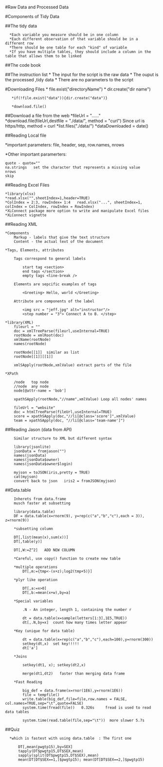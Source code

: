 
#Raw Data and Processed Data



#Components of Tidy Data

  ##The tidy data
  
      *Each variable you measure should be in one column
      *Each different observation of that variable should be in a different row
      *There should be one table for each "kind" of variable
      *If you have multiple tables, they should include a column in the table that allows them to be linked
      
  ##The code book
       

  ##The instruction list
       * The input for the script is the raw data
       * The ouput is the processed ,tidy data
       * There are no parameters to the script
       
  #Downloading Files
       * file.exist("directoryName")
       * dir.create("dir name")
       
       *if(!file.exist("data")){dir.create("data")}
       
       *download.file()
	   
##Download a file from the web
*fileUrl = "......"
*download.file(fileUrl,destfile = "./data/", method = "curl")   Since url is https/http, method = curl
*list.files("./data/")
*dataDownloaded = date()


##Reading Local file

*important parameters: file, header, sep, row.names, nrows

*Other important paramerters: 

	quote - quote=""
	na.strings   set the character that represents a missing value
	nrows
	skip

##Reading Excel Files

	*library(xlsx)
	*read.xlsx("",sheetIndex=1,header=TRUE)
	*ColIndex = 2:3, rowIndex= 1:4   read.xlsx("...", sheetIndex=1, colIndex = ColIndex, rowIndex = RowIndex)
	*XLConnect package more option to write and manipulate Excel files
	*XLConnect vignette
	
##Reading XML

	*Components
		Markup - labels that give the text structure
		Content - the actual text of the document
		
	*Tags, Elements, attributes
	
		Tags correspond to general labels
		
			start tag <section>
			end tags </section>
			empty tags <line-break />
			
		Elements are sepcific examples of tags
			
			<Greeting> Hello, world </Greeting>
			
		Attribute are components of the label
		
			<img src = "jeff.jpg" alt="instructor"/>
			<step number = "3"> Connect A to B. </step>
			
	*library(XML)
		fileurl = ""
		doc = xmlTreeParse(fileurl,useInternal=TRUE)
		rootNode = xmlRoot(doc)
		xmlName(rootNode)
		names(rootNode)
		
		rootNode[[1]]  similar as list
		rootNode[[1]][[1]]
		
		xmlSApply(rootNode,xmlValue) extract parts of the file
		
	*XPath
	
		/node   top node
		//node  any node
		node[@attr-name = 'bob']
		
		xpathSApply(rootNode,"//name",xmlValue) Loop all nodes' names
		
		fileUrl = "website"
		doc = htmlTreeParse(fileUrl,useInternal=TRUE)
		score = xpathSApply(doc,"//li[@class='score']",xmlValue)
		team = xpathSApply(doc, "//li[@class='team-name']")
		
##Reading Jason (data from API)

		Similar structure to XML but different syntax
		
		library(jsonlite)
		jsonData = fromjason("")
		names(jsonData)
		names(jsonData$owner)
		names(jsonData$owner$login)
		
		myjson = toJSON(iris,pretty = TRUE)
		cat(myjson)
		convert back to json   iris2 = fromJSON(myjson)
		

##Data.table

		Inherets from data.frame
		musch faster at subsetting
		
		library(data.table)
		DF = data.table(x=rnorm(9), y=rep(c("a","b","c"),each = 3)), z=rnorm(9))
		
		*subsetting column
		
	    DT[,list(mean(x),sum(x))]
		DT[,table(y)]
		
		DT[,W:=Z^2]   ADD NEW COLUMN
		
		*Careful, use copy() function to create new table
		
		*multiple operations
			DT[,m:={tmp<-(x+z);log2(tmp+5)}]
		
		*plyr like operation
		
			DT[,a:=x>0]
			DT[,b:=mean(x+w),by=a]
			
		*Special variables
		
			.N - An integer, length 1, containing the number r
			
			dt = data.table(x=sample(letters[1:3],1E5,TRUE))
			dt[,.N,by=x]  count how many times letter appear
			
		*Key (unique for data table)
		
			dt = data.table(x=rep(c("a","b","c"),each=100),y=rnorm(300))
			setkey(dt,x)  set key!!!!!
			dt['a']
			
		*Joins
		
			setkey(dt1, x); setkey(dt2,x)
			
			merge(dt1,dt2)   faster than merging data frame
			
		*Fast Reading
		
			big_def = data.frame(x=rnor(1E6),y=rnorm(1E6))
			file = tempfile()
			write.table(big_def,file=file,row.names = FALSE, col.names=TRUE,sep="\t",quote=FALSE)
			system.time(fread(file))   0.326s     fread is used to read data tables
			
			system.time(read.table(file,sep="\t"))  more slower 5.7s
			
			
			
		
		
	

       
  ##Quiz
  
      *which is fastest with using data.table  : The first one
      
          DT[,mean(pwgtp15),by=SEX]
          tapply(DT$pwgtp15,DT$SEX,mean)
          sapply(split(DT$pwgtp15,DT$SEX),mean)
          mean(DT[DT$SEX==1,]$pwgtp15); mean(DT[DT$SEX==2,]$pwgtp15)
